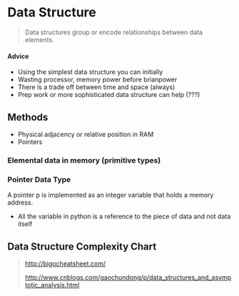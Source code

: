 # Data Structure

> Data structures group or encode relationships between data elements.

#### Advice

- Using the simplest data structure you can initially
- Wasting processor, memory power before brianpower
- There is a trade off between time and space (always)
- Prep work or more sophisticated data structure can help (???)

## Methods

- Physical adjacency or relative position in RAM
- Pointers

### Elemental data in memory (primitive types)



### Pointer Data Type

A pointer p is implemented as an integer variable that holds a memory address.

- All the variable in python is a reference to the piece of data and not data itself

## Data Structure Complexity Chart

> <http://bigocheatsheet.com/>
>
> <http://www.cnblogs.com/gaochundong/p/data_structures_and_asymptotic_analysis.html>

